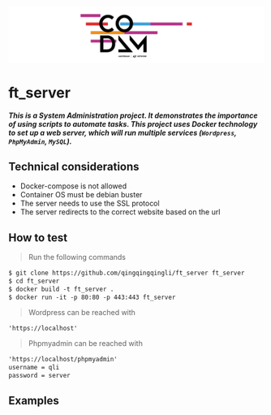 [![Logo](https://github.com/qingqingqingli/readme_images/blob/master/codam_logo_1.png)](https://github.com/qingqingqingli/ft_server)

# ft_server
***This is a System Administration project. It demonstrates the importance of using scripts to automate tasks. This project uses Docker technology to set up a web server, which will run multiple services (```Wordpress```, ```PhpMyAdmin```, ```MySQL```).***

## Technical considerations

- Docker-compose is not allowed
- Container OS must be debian buster
- The server needs to use the SSL protocol
- The server redirects to the correct website based on the url

## How to test
> Run the following commands

```shell
$ git clone https://github.com/qingqingqingli/ft_server ft_server
$ cd ft_server
$ docker build -t ft_server .
$ docker run -it -p 80:80 -p 443:443 ft_server
```

> Wordpress can be reached with

```shell
'https://localhost'
```

> Phpmyadmin can be reached with

```shell
'https://localhost/phpmyadmin'
username = qli
password = server
```

## Examples
